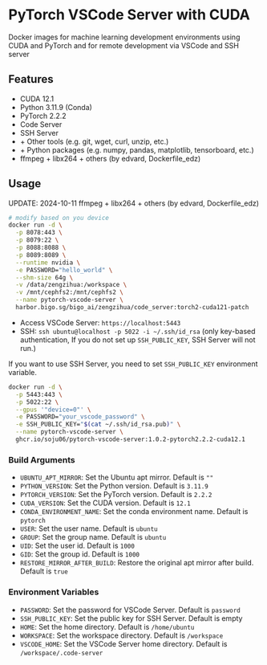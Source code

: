# PyTorch VSCode Server with CUDA

Docker images for machine learning development environments using CUDA and PyTorch and for remote development via VSCode and SSH server

## Features

- CUDA 12.1
- Python 3.11.9 (Conda)
- PyTorch 2.2.2
- Code Server
- SSH Server
- \+ Other tools (e.g. git, wget, curl, unzip, etc.)
- \+ Python packages (e.g. numpy, pandas, matplotlib, tensorboard, etc.)
- ffmpeg + libx264 + others (by edvard, Dockerfile_edz)

## Usage

UPDATE: 2024-10-11
ffmpeg + libx264 + others (by edvard, Dockerfile_edz)


```bash
# modify based on you device
docker run -d \
  -p 8078:443 \
  -p 8079:22 \
  -p 8088:8088 \
  -p 8089:8089 \
  --runtime nvidia \
  -e PASSWORD="hello_world" \
  --shm-size 64g \
  -v /data/zengzihua:/workspace \
  -v /mnt/cephfs2:/mnt/cephfs2 \
  --name pytorch-vscode-server \
  harbor.bigo.sg/bigo_ai/zengzihua/code_server:torch2-cuda121-patch
```

- Access VSCode Server: `https://localhost:5443`
- SSH: `ssh ubuntu@localhost -p 5022 -i ~/.ssh/id_rsa` (only key-based authentication, If you do not set up `SSH_PUBLIC_KEY`, SSH Server will not run.)

If you want to use SSH Server, you need to set `SSH_PUBLIC_KEY` environment variable.

```bash
docker run -d \
  -p 5443:443 \
  -p 5022:22 \
  --gpus '"device=0"' \
  -e PASSWORD="your_vscode_password" \
  -e SSH_PUBLIC_KEY="$(cat ~/.ssh/id_rsa.pub)" \
  --name pytorch-vscode-server \
  ghcr.io/soju06/pytorch-vscode-server:1.0.2-pytorch2.2.2-cuda12.1
```

### Build Arguments

- `UBUNTU_APT_MIRROR`: Set the Ubuntu apt mirror. Default is `""`
- `PYTHON_VERSION`: Set the Python version. Default is `3.11.9`
- `PYTORCH_VERSION`: Set the PyTorch version. Default is `2.2.2`
- `CUDA_VERSION`: Set the CUDA version. Default is `12.1`
- `CONDA_ENVIRONMENT_NAME`: Set the conda environment name. Default is `pytorch`
- `USER`: Set the user name. Default is `ubuntu`
- `GROUP`: Set the group name. Default is `ubuntu`
- `UID`: Set the user id. Default is `1000`
- `GID`: Set the group id. Default is `1000`
- `RESTORE_MIRROR_AFTER_BUILD`: Restore the original apt mirror after build. Default is `true`

### Environment Variables

- `PASSWORD`: Set the password for VSCode Server. Default is `password`
- `SSH_PUBLIC_KEY`: Set the public key for SSH Server. Default is empty
- `HOME`: Set the home directory. Default is `/home/ubuntu`
- `WORKSPACE`: Set the workspace directory. Default is `/workspace`
- `VSCODE_HOME`: Set the VSCode Server home directory. Default is `/workspace/.code-server`
